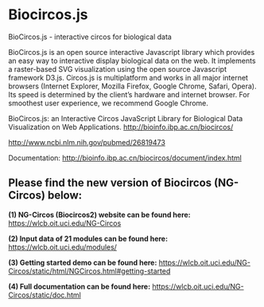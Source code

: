 # Biocircos.js
BioCircos.js - interactive circos for biological data

BioCircos.js is an open source interactive Javascript library which provides an easy way to interactive display biological data on the web. It implements a raster-based SVG visualization using the open source Javascript framework D3.js. Circos.js is multiplatform and works in all major internet browsers (Internet Explorer, Mozilla Firefox, Google Chrome, Safari, Opera). Its speed is determined by the client’s hardware and internet browser. For smoothest user experience, we recommend Google Chrome.

BioCircos.js: an Interactive Circos JavaScript Library for Biological Data Visualization on Web Applications. 
http://bioinfo.ibp.ac.cn/biocircos/

http://www.ncbi.nlm.nih.gov/pubmed/26819473

Documentation:
http://bioinfo.ibp.ac.cn/biocircos/document/index.html


## Please find the new version of Biocircos (NG-Circos) below:
**(1) NG-Circos (Biocircos2) website can be found here:**
https://wlcb.oit.uci.edu/NG-Circos

**(2) Input data of 21 modules can be found here:**
https://wlcb.oit.uci.edu/modules/

**(3) Getting started demo can be found here:**
https://wlcb.oit.uci.edu/NG-Circos/static/html/NGCircos.html#getting-started

**(4) Full documentation can be found here:**
https://wlcb.oit.uci.edu/NG-Circos/static/doc.html


